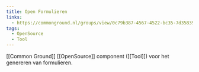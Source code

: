 ```yaml
---
title: Open Formulieren
links:
  - https://commonground.nl/groups/view/0c79b387-4567-4522-bc35-7d3583978c9f/open-formulieren
tags:
  - OpenSource
  - Tool
---
```

[[Common Ground]] [[OpenSource]] component ([[Tool]]) voor het genereren van formulieren.
